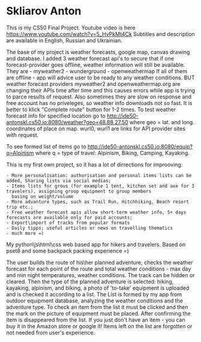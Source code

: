 # Skliarov Anton
This is my CS50 Final Project.
Youtube video is here https://www.youtube.com/watch?v=5_HvPkMt4Ck
Subtitles and description are available in English, Russian and Ukrainian.

The base of my project is weather forecasts, google map, canvas drawing and database.
I added 3 weather forecast api's to secure that if one forecast-provider goes offline, weather information will still be available.
They are
    - myweather2
    - wunderground
    - openweathermap
If all of them are offline - app will advice user to be ready to any weather conditions.
BUT weather forecast providers myweather2 and openweathermap.org are changing their APIs time after time and this causes errors while app
is trying to parce results of request. Also sometimes they are slow on response and free account has no priveleges, so weather info
downloads not so fast. It is better tо klick "Complete route" button for 1-2 times.
To test weather forecast info for specified location go to
http://ide50-antonskl.cs50.io:8080/weather?geo=48.88,27.50
where geo = lat. and long. coordinates of place on map. wurl0, wurl1 are links for API provider sites with request.

To see formed list of items go to
http://ide50-antonskl.cs50.io:8080/equip?q=Alpinism
where q = type of travel: Alpinism, Biking, Camping, Kayaking.



This is my first own project, so it has a lot of dirrections for improoving:

    - More personalisation: authorisation and personal items lists can be added, Sharing lists via social medias;
    - Items lists for grous (for example 1 tent, kitchen set and axe for 3 travelers), assigning group equipment to group members
      basing on weight/volume
    - More advanture types, such as Trail Run, Hitchhiking, Beach resort trip etc.;
    - Free weather forecast apis allow short-term weather info, 5+ days forecasts are available only for paid accounts;
    - Export\import of tracks from popular formats
    - Daily tipps; useful articles or news on travelling thematics
    - much more =)


My python\js\html\css web based app for hikers and travelers.
Based on pset8 and some backpack packing experience =)

The user builds the route of his\her planned adventure, checks the weather forecast for each point of the route and total weather
conditions - max day and min night temperatures, weather conditions.
The track can be hidden or cleared. Then the type of the planned adventure is selected: hiking, kayaking, alpinism, and biking,
a photo of 'to-take' equipment is uploaded and is checked it according to a list.
The List is formed by my app from outdoor equipment database, analyzing the weather conditions and the adventure type.
To check an item from the list it must be clicked and then the mark on the picture of equipment must be placed. After confirming
the item is disappeared from the list. If you just don't have an item - you can buy it in the Amazon store or google it!
Items left on the list are forgotten or not needed from user's experience.
